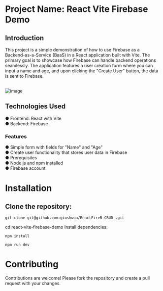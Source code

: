 # Project Name: React Vite Firebase Demo

## Introduction
This project is a simple demonstration of how to use Firebase as a Backend-as-a-Service (BaaS) in a React application built with Vite. The primary goal is to showcase how Firebase can handle backend operations seamlessly. The application features a user creation form where you can input a name and age, and upon clicking the "Create User" button, the data is sent to Firebase. <br><br>

![image](https://github.com/gioshwua/ReactFireB-CRUD-/assets/105263495/fc414635-daf5-4a34-bd40-a77ea9a2c89a)

## Technologies Used
● Frontend: React with Vite <br>
● Backend: Firebase <br>
### Features <br>
● Simple form with fields for "Name" and "Age" <br>
● Create user functionality that stores user data in Firebase<br>
● Prerequisites <br>
● Node.js and npm installed <br>
● Firebase account <br>
# Installation <br>
## Clone the repository:

``` git clone git@github.com:gioshwua/ReactFireB-CRUD-.git ``` 

cd react-vite-firebase-demo
Install dependencies:

``npm install``

``npm run dev``



# Contributing
Contributions are welcome! Please fork the repository and create a pull request with your changes.

